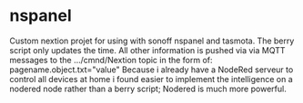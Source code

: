 # nspanel
Custom nextion projet for using with sonoff nspanel and tasmota.
The berry script only updates the time. All other information is pushed via via MQTT messages to the .../cmnd/Nextion topic in the form of: pagename.object.txt="value"
Because i already have a NodeRed serveur to control all devices at home i found easier to implement the intelligence on a nodered node rather than a berry script; Nodered is much more powerful.

